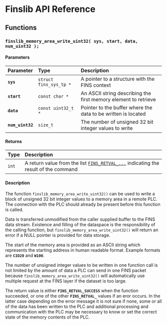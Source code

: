# Finslib API Reference

## Functions

### `finslib_memory_area_write_uint32( sys, start, data, num_uint32 );`

#### Parameters

| Parameter | Type | Description |
| :--- | :--- | :--- |
|**`sys`**|`struct fins_sys_tp *`|A pointer to a structure with the FINS context|
|**`start`**|`const char *`|An ASCII string describing the first memory element to retrieve|
|**`data`**|`const uint32_t *`|Pointer to the buffer where the data to be written is located|
|**`num_uint32`**|`size_t`|The number of unsigned 32 bit integer values to write|

#### Returns

| Type | Description |
| :--- | :--- |
|`int`|A return value from the list [`FINS_RETVAL_...`](FINS_RETVAL.md) indicating the result of the command|

#### Description

The function `finslib_memory_area_write_uint32()` can be used to write a block of unsigned 32 bit integer values to a memory
area in a remote PLC. The connection with the PLC should already be present before this function is called.

Data is transferred unmodified from the caller supplied buffer to the FINS data stream.
Existence and filling of the dataspace is the responsibility of the calling function, but `finslib_memory_area_write_uint32()`
will return an error if a NULL pointer is provided for data storage.

The start of the memory area is provided as an ASCII string which represents the starting address in human
readable format. Example formats are **`CIO20`** and **`W100`**.

The number of unsigned integer values to be written in one function call is not limited by the amount of data a PLC can send in one FINS packet because
`finslib_memory_area_write_uint32()` will automatically use multiple request at the FINS layer if the dataset is 
too large.

The return value is either **`FINS_RETVAL_SUCCESS`** when the function succeeded, or one of the other
**`FINS_RETVAL_`** values if an eror occurs. In the latter case depending on the error message it is not sure if none, some or all of the data has
been written to the PLC and additional processing and communication with the PLC may be necessary to know or set
the correct state of the memory contents of the PLC.
